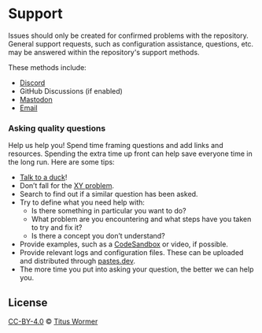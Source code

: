 # Support
Issues should only be created for confirmed problems with the repository. General support requests, such as configuration assistance, questions, etc. may be answered within the repository's support methods.

These methods include:
- [Discord](https://encode42.dev/support)
- GitHub Discussions (if enabled)
- [Mastodon](https://floss.social/@encode42)
- [Email](mailto:me@encode42.dev)

### Asking quality questions
Help us help you! Spend time framing questions and add links and resources. Spending the extra time up front can help save everyone time in the long run. Here are some tips:
- [Talk to a duck][rubberduck]!
- Don’t fall for the [XY problem][xy].
- Search to find out if a similar question has been asked.
- Try to define what you need help with:
  - Is there something in particular you want to do?
  - What problem are you encountering and what steps have you taken to try and fix it?
  - Is there a concept you don’t understand?
- Provide examples, such as a [CodeSandbox][cs] or video, if possible.
- Provide relevant logs and configuration files. These can be uploaded and distributed through [pastes.dev][pastes].
- The more time you put into asking your question, the better we can help you.

## License

[CC-BY-4.0][license] © [Titus Wormer][author]

[pastes]: https://pastes.dev
[license]: https://creativecommons.org/licenses/by/4.0/
[author]: https://wooorm.com
[rubberduck]: https://rubberduckdebugging.com
[xy]: https://meta.stackexchange.com/questions/66377/what-is-the-xy-problem/66378#66378
[cs]: https://codesandbox.io

